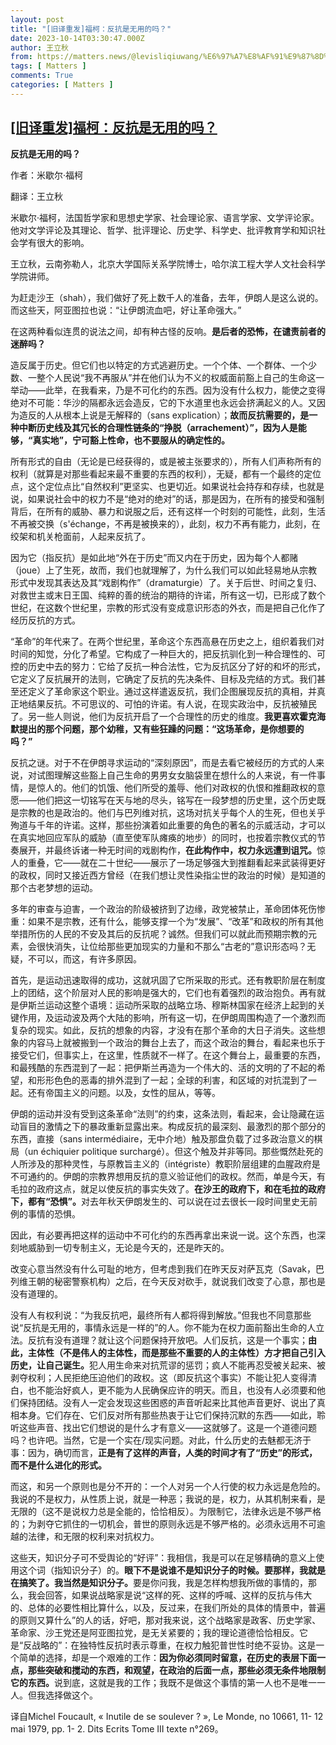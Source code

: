 ```yaml
---
layout: post
title: "[旧译重发]福柯：反抗是无用的吗？"
date: 2023-10-14T03:30:47.000Z
author: 王立秋
from: https://matters.news/@levisliqiuwang/%E6%97%A7%E8%AF%91%E9%87%8D%E5%8F%91-%E7%A6%8F%E6%9F%AF-%E5%8F%8D%E6%8A%97%E6%98%AF%E6%97%A0%E7%94%A8%E7%9A%84%E5%90%97-bafybeif67pgyqipuawe5qbtd4nvy5wcc2ls74syccwzhqj3xfekbuanyim
tags: [ Matters ]
comments: True
categories: [ Matters ]
---
```

<!--1697254247000-->
[[旧译重发]福柯：反抗是无用的吗？](https://matters.news/@levisliqiuwang/%E6%97%A7%E8%AF%91%E9%87%8D%E5%8F%91-%E7%A6%8F%E6%9F%AF-%E5%8F%8D%E6%8A%97%E6%98%AF%E6%97%A0%E7%94%A8%E7%9A%84%E5%90%97-bafybeif67pgyqipuawe5qbtd4nvy5wcc2ls74syccwzhqj3xfekbuanyim)
------

<div>
<p><strong>反抗是无用的吗？</strong></p><p>作者：米歇尔·福柯</p><p>翻译：王立秋</p><p></p><p>米歇尔·福柯，法国哲学家和思想史学家、社会理论家、语言学家、文学评论家。他对文学评论及其理论、哲学、批评理论、历史学、科学史、批评教育学和知识社会学有很大的影响。</p><p>王立秋，云南弥勒人，北京大学国际关系学院博士，哈尔滨工程大学人文社会科学学院讲师。</p><p></p><p></p><p></p><p>为赶走沙王（shah），我们做好了死上数千人的准备，去年，伊朗人是这么说的。而这些天，阿亚图拉也说：“让伊朗流血吧，好让革命强大。”</p><p></p><p>在这两种看似连贯的说法之间，却有种古怪的反响。<strong>是后者的恐怖，在谴责前者的迷醉吗？</strong></p><p></p><p>造反属于历史。但它们也以特定的方式逃避历史。一个个体、一个群体、一个少数、一整个人民说“我不再服从”并在他们认为不义的权威面前豁上自己的生命这一举动——此举，在我看来，乃是不可化约的东西。因为没有什么权力，能使之变得绝对不可能：华沙的隔都永远会造反，它的下水道里也永远会挤满起义的人。又因为造反的人从根本上说是无解释的（sans explication）；<strong>故而反抗需要的，是一种中断历史线及其冗长的合理性链条的“挣脱（arrachement）”，因为人是能够，“真实地”，宁可豁上性命，也不要服从的确定性的。</strong></p><p></p><p>所有形式的自由（无论是已经获得的，或是被主张要求的），所有人们声称所有的权利（就算是对那些看起来最不重要的东西的权利），无疑，都有一个最终的定位点，这个定位点比“自然权利”更坚实、也更切近。如果说社会持存和存续，也就是说，如果说社会中的权力不是“绝对的绝对”的话，那是因为，在所有的接受和强制背后，在所有的威胁、暴力和说服之后，还有这样一个时刻的可能性，此刻，生活不再被交换（s'échange，不再是被换来的），此刻，权力不再有能力，此刻，在绞架和机关枪面前，人起来反抗了。</p><p></p><p>因为它（指反抗）是如此地“外在于历史”而又内在于历史，因为每个人都赌（joue）上了生死，故而，我们也就理解了，为什么我们可以如此轻易地从宗教形式中发现其表达及其“戏剧构作”（dramaturgie）了。关于后世、时间之复归、对救世主或末日王国、纯粹的善的统治的期待的许诺，所有这一切，已形成了数个世纪，在这数个世纪里，宗教的形式没有变成意识形态的外衣，而是把自己化作了经历反抗的方式。</p><p></p><p>“革命”的年代来了。在两个世纪里，革命这个东西高悬在历史之上，组织着我们对时间的知觉，分化了希望。它构成了一种巨大的，把反抗驯化到一种合理性的、可控的历史中去的努力：它给了反抗一种合法性，它为反抗区分了好的和坏的形式，它定义了反抗展开的法则，它确定了反抗的先决条件、目标及完结的方式。我们甚至还定义了革命家这个职业。通过这样遣返反抗，我们企图展现反抗的真相，并真正地结果反抗。不可思议的、可怕的许诺。有人说，在现实政治中，反抗被殖民了。另一些人则说，他们为反抗开启了一个合理性的历史的维度。<strong>我更喜欢霍克海默提出的那个问题，那个幼稚，又有些狂躁的问题：“这场革命，是你想要的吗？”</strong></p><p></p><p>反抗之谜。对于不在伊朗寻求运动的“深刻原因”，而是去看它被经历的方式的人来说，对试图理解这些豁上自己生命的男男女女脑袋里在想什么的人来说，有一件事情，是惊人的。他们的饥饿、他们所受的羞辱、他们对政权的仇恨和推翻政权的意愿——他们把这一切铭写在天与地的尽头，铭写在一段梦想的历史里，这个历史既是宗教的也是政治的。他们与巴列维对抗，这场对抗关乎每个人的生死，但也关乎殉道与千年的许诺。这样，那些扮演着如此重要的角色的著名的示威活动，才可以在真实地回应军队的威胁（直至使军队瘫痪的地步）的同时，也按着宗教仪式的节奏展开，并最终诉诸一种无时间的戏剧构作，<strong>在此构作中，权力永远遭到诅咒。</strong>惊人的重叠，它——就在二十世纪——展示了一场足够强大到推翻看起来武装得更好的政权，同时又接近西方曾经（在我们想让灵性染指尘世的政治的时候）是知道的那个古老梦想的运动。</p><p></p><p>多年的审查与迫害，一个政治的阶级被挤到了边缘，政党被禁止，革命团体死伤惨重：如果不是宗教，还有什么，能够支撑一个为“发展”、“改革”和政权的所有其他举措所伤的人民的不安及其后的反抗呢？诚然。但我们可以就此而预期宗教的元素，会很快消失，让位给那些更加现实的力量和不那么“古老的”意识形态吗？无疑，不可以，而这，有许多原因。</p><p></p><p>首先，是运动迅速取得的成功，这就巩固了它所采取的形式。还有教职阶层在制度上的团结，这个阶层对人民的影响是强大的，它们也有着强烈的政治抱负。再有就是伊斯兰运动这整个语境：运动所采取的战略立场、穆斯林国家在经济上起到的关键作用，及运动波及两个大陆的影响，所有这一切，在伊朗周围构造了一个激烈而复杂的现实。如此，反抗的想象的内容，才没有在那个革命的大日子消失。这些想象的内容马上就被搬到一个政治的舞台上去了，而这个政治的舞台，看起来也乐于接受它们，但事实上，在这里，性质就不一样了。在这个舞台上，最重要的东西，和最残酷的东西混到了一起：把伊斯兰再造为一个伟大的、活的文明的了不起的希望，和形形色色的恶毒的排外混到了一起；全球的利害，和区域的对抗混到了一起。还有帝国主义的问题。以及，女性的屈从，等等。</p><p></p><p>伊朗的运动并没有受到这条革命“法则”的约束，这条法则，看起来，会让隐藏在运动盲目的激情之下的暴政重新显露出来。构成反抗的最深刻、最激烈的那个部分的东西，直接（sans intermédiaire，无中介地）触及那盘负载了过多政治意义的棋局（un échiquier politique surchargé）。但这个触及并非等同。那些慨然赴死的人所涉及的那种灵性，与原教旨主义的（intégriste）教职阶层组建的血腥政府是不可通约的。伊朗的宗教界想用反抗的意义验证他们的政权。然而，单是今天，有毛拉的政府这点，就足以使反抗的事实失效了。<strong>在沙王的政府下，和在毛拉的政府下，都有“恐惧”。</strong>对去年秋天伊朗发生的、可以说在过去很长一段时间里史无前例的事情的恐惧。</p><p></p><p>因此，有必要再把这样的运动中不可化约的东西再拿出来说一说。这个东西，也深刻地威胁到一切专制主义，无论是今天的，还是昨天的。</p><p></p><p>改变心意当然没有什么可耻的地方，但考虑到我们在昨天反对萨瓦克（Savak，巴列维王朝的秘密警察机构）之后，在今天反对砍手，就说我们改变了心意，那也是没有道理的。</p><p></p><p>没有人有权利说：“为我反抗吧，最终所有人都将得到解放。”但我也不同意那些说“反抗是无用的，事情永远是一样的”的人。你不能为在权力面前豁出生命的人立法。反抗有没有道理？就让这个问题保持开放吧。人们反抗，这是一个事实；<strong>由此，主体性（不是伟人的主体性，而是那些不重要的人的主体性）方才把自己引入历史，让自己诞生。</strong>犯人用生命来对抗荒谬的惩罚；疯人不能再忍受被关起来、被剥夺权利；人民拒绝压迫他们的政权。这（即反抗这个事实）不能让犯人变得清白，也不能治好疯人，更不能为人民确保应许的明天。而且，也没有人必须要和他们保持团结。没有人一定会发现这些困惑的声音听起来比其他声音更好、说出了真相本身。它们存在、它们反对所有那些热衷于让它们保持沉默的东西——如此，聆听这些声音、找出它们想说的是什么才有意义——这就够了。这是一个道德问题吗？也许吧。当然，它是一个实在/现实问题。对此，什么历史的去魅都无济于事：因为，确切而言，<strong>正是有了这样的声音，人类的时间才有了“历史”的形式，而不是什么进化的形式。</strong></p><p></p><p>而这，和另一个原则也是分不开的：一个人对另一个人行使的权力永远是危险的。我说的不是权力，从性质上说，就是一种恶；我说的是，权力，从其机制来看，是无限的（这不是说权力总是全能的，恰恰相反）。为限制它，法律永远是不够严格的；为剥夺它抓住的一切机会，普世的原则永远是不够严格的。必须永远用不可逾越的法律，和无限的权利来对抗权力。</p><p></p><p>这些天，知识分子可不受舆论的“好评”：我相信，我是可以在足够精确的意义上使用这个词（指知识分子）的。<strong>眼下不是说谁不是知识分子的时候。要那样，我就是在搞笑了。我当然是知识分子。</strong>要是你问我，我是怎样构想我所做的事情的，那么，我会回答，如果说战略家是说“这样的死、这样的呼喊、这样的反抗与伟大的、总体的必要性相比算什么，以及，反过来，在我们所处的具体的情景中，普遍的原则又算什么”的人的话，好吧，那对我来说，这个战略家是政客、历史学家、革命家、沙王党还是阿亚图拉党，是无关紧要的；我的理论道德恰恰相反。它是“反战略的”：在独特性反抗时表示尊重，在权力触犯普世性时绝不妥协。这是一个简单的选择，却是一个艰难的工作：<strong>因为你必须同时留意，在历史的表层下面一点，那些突破和搅动的东西，和观望，在政治的后面一点，那些必须无条件地限制它的东西。</strong>说到底，这就是我的工作；我既不是做这个事情的第一人也不是唯一一人。但我选择做这个。</p><p></p><p>译自Michel Foucault, « Inutile de se soulever ? », Le Monde, no 10661, 11- 12 mai 1979, pp. 1- 2. Dits Ecrits Tome III texte n°269。</p>
</div>
